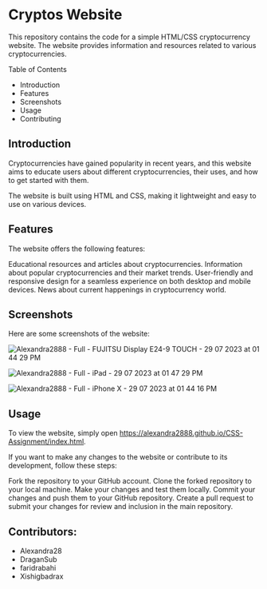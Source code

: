 
# Cryptos Website

This repository contains the code for a simple HTML/CSS cryptocurrency website. The website provides information and resources related to various cryptocurrencies.

Table of Contents
- Introduction
- Features
- Screenshots
- Usage
- Contributing

## Introduction

Cryptocurrencies have gained popularity in recent years, and this website aims to educate users about different cryptocurrencies, their uses, and how to get started with them.

The website is built using HTML and CSS, making it lightweight and easy to use on various devices.

## Features

The website offers the following features:

Educational resources and articles about cryptocurrencies.
Information about popular cryptocurrencies and their market trends.
User-friendly and responsive design for a seamless experience on both desktop and mobile devices.
News about current happenings in cryptocurrency world.

## Screenshots

Here are some screenshots of the website:


![Alexandra2888 - Full - FUJITSU Display E24-9 TOUCH - 29  07  2023  at 01 44 29 PM](https://github.com/Alexandra2888/CSS-Assignment/assets/67284999/b7d5c116-eb1b-431a-b04b-7de22f98b589)


![Alexandra2888 - Full - iPad - 29  07  2023  at 01 47 29 PM](https://github.com/Alexandra2888/CSS-Assignment/assets/67284999/5add5cfd-1be5-4600-88f0-b2afa2713010)


![Alexandra2888 - Full - iPhone X - 29  07  2023  at 01 44 16 PM](https://github.com/Alexandra2888/CSS-Assignment/assets/67284999/5c3866f4-4c8c-4968-a15a-425ca367b919)


## Usage

To view the website, simply open https://alexandra2888.github.io/CSS-Assignment/index.html.

If you want to make any changes to the website or contribute to its development, follow these steps:

Fork the repository to your GitHub account.
Clone the forked repository to your local machine.
Make your changes and test them locally.
Commit your changes and push them to your GitHub repository.
Create a pull request to submit your changes for review and inclusion in the main repository.

## Contributors:

- Alexandra28
- DraganSub
- faridrabahi
- Xishigbadrax



